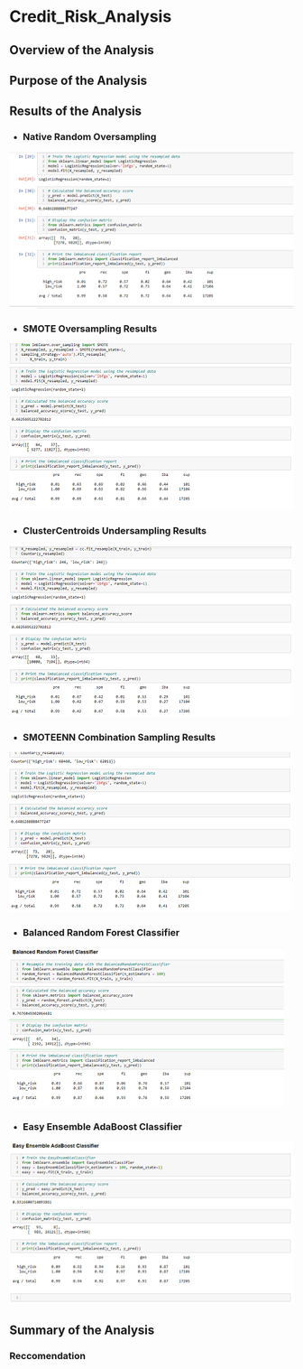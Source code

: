 # Credit_Risk_Analysis
## Overview of the Analysis
## Purpose of the Analysis
## Results of the Analysis

- ### Native Random Oversampling
<img src="Resources/oversampling1.png">

- ### SMOTE Oversampling Results
<img src="Resources/over_results2.png">

- ### ClusterCentroids Undersampling Results
<img src="Resources/under_results3.png">

- ### SMOTEENN Combination Sampling Results
<img src="Resources/combo_results4.png">

- ### Balanced Random Forest Classifier
<img src="Resources/forest_results5.png">

- ### Easy Ensemble AdaBoost Classifier
<img src="Resources/easy_results6.png">

## Summary of the Analysis
### Reccomendation
